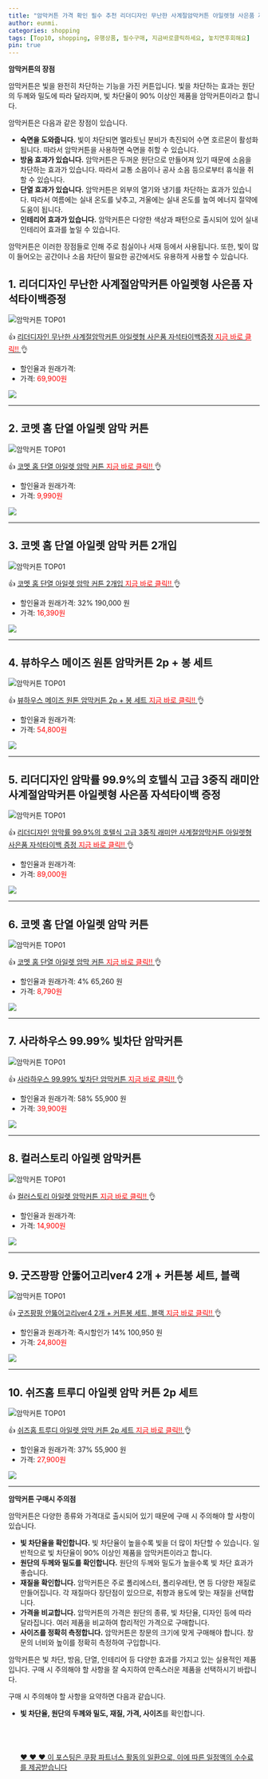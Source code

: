 ```yaml
---
title: "암막커튼 가격 확인 필수 추천 리더디자인 무난한 사계절암막커튼 아일렛형 사은품 자석타이백증정 비교 장점 구매가이드"
author: eunmi.
categories: shopping
tags: [Top10, shopping, 유행상품, 필수구매, 지금바로클릭하세요, 놓치면후회해요]
pin: true
---
```

**암막커튼의 장점**

암막커튼은 빛을 완전히 차단하는 기능을 가진 커튼입니다. 빛을 차단하는 효과는 원단의 두께와 밀도에 따라 달라지며, 빛 차단율이 90% 이상인 제품을 암막커튼이라고 합니다.

암막커튼은 다음과 같은 장점이 있습니다.

* **숙면을 도와줍니다.** 빛이 차단되면 멜라토닌 분비가 촉진되어 수면 호르몬이 활성화됩니다. 따라서 암막커튼을 사용하면 숙면을 취할 수 있습니다.
* **방음 효과가 있습니다.** 암막커튼은 두꺼운 원단으로 만들어져 있기 때문에 소음을 차단하는 효과가 있습니다. 따라서 교통 소음이나 공사 소음 등으로부터 휴식을 취할 수 있습니다.
* **단열 효과가 있습니다.** 암막커튼은 외부의 열기와 냉기를 차단하는 효과가 있습니다. 따라서 여름에는 실내 온도를 낮추고, 겨울에는 실내 온도를 높여 에너지 절약에 도움이 됩니다.
* **인테리어 효과가 있습니다.** 암막커튼은 다양한 색상과 패턴으로 출시되어 있어 실내 인테리어 효과를 높일 수 있습니다.

암막커튼은 이러한 장점들로 인해 주로 침실이나 서재 등에서 사용됩니다. 또한, 빛이 많이 들어오는 공간이나 소음 차단이 필요한 공간에서도 유용하게 사용할 수 있습니다.

   

## 1. 리더디자인 무난한 사계절암막커튼 아일렛형 사은품 자석타이백증정

![암막커튼 TOP01](https://thumbnail7.coupangcdn.com/thumbnails/remote/230x230ex/image/vendor_inventory/0837/8592d135c563b61823469c9d6c61fee0543fbb55370a9416c13255005556.jpg)


👍 [리더디자인 무난한 사계절암막커튼 아일렛형 사은품 자석타이백증정 <font color=red> 지금 바로 클릭!! </font> ](https://link.coupang.com/re/AFFSDP?lptag=AF3617701&subid=GithubCoopas&pageKey=7148743952&traceid=V0-153&itemId=17968152444&vendorItemId=78512454165) 👌 


- 할인율과 원래가격: 
- 가격: <span style='color:red'>69,900원</span>

[![](/discount_price.png)](https://link.coupang.com/re/AFFSDP?lptag=AF3617701&subid=GithubCoopas&pageKey=7148743952&traceid=V0-153&itemId=17968152444&vendorItemId=78512454165)

---


   

## 2. 코멧 홈 단열 아일렛 암막 커튼

![암막커튼 TOP01](https://thumbnail6.coupangcdn.com/thumbnails/remote/230x230ex/image/retail/images/7364858296727398-40993382-5c99-44e8-85ac-8477e90bf8d5.jpg)


👍 [코멧 홈 단열 아일렛 암막 커튼 <font color=red> 지금 바로 클릭!! </font> ](https://link.coupang.com/re/AFFSDP?lptag=AF3617701&subid=GithubCoopas&pageKey=180352941&traceid=V0-153&itemId=2299059486&vendorItemId=84147362548) 👌 


- 할인율과 원래가격: 
- 가격: <span style='color:red'>9,990원</span>

[![](/discount_price.png)](https://link.coupang.com/re/AFFSDP?lptag=AF3617701&subid=GithubCoopas&pageKey=180352941&traceid=V0-153&itemId=2299059486&vendorItemId=84147362548)

---


   

## 3. 코멧 홈 단열 아일렛 암막 커튼 2개입

![암막커튼 TOP01](https://thumbnail9.coupangcdn.com/thumbnails/remote/230x230ex/image/retail/images/6599491629301926-4d334e81-2396-4f5e-a2cd-d16ad0e64ca5.jpg)


👍 [코멧 홈 단열 아일렛 암막 커튼 2개입 <font color=red> 지금 바로 클릭!! </font> ](https://link.coupang.com/re/AFFSDP?lptag=AF3617701&subid=GithubCoopas&pageKey=6711426204&traceid=V0-153&itemId=16836540975&vendorItemId=84015868076) 👌 


- 할인율과 원래가격: 32%  190,000   원
- 가격: <span style='color:red'>16,390원</span>

[![](/discount_price.png)](https://link.coupang.com/re/AFFSDP?lptag=AF3617701&subid=GithubCoopas&pageKey=6711426204&traceid=V0-153&itemId=16836540975&vendorItemId=84015868076)

---


   

## 4. 뷰하우스 메이즈 원톤 암막커튼 2p + 봉 세트

![암막커튼 TOP01](https://thumbnail10.coupangcdn.com/thumbnails/remote/230x230ex/image/retail/images/4613152433106695-815f41a8-78e4-4fd9-a665-44d026b1c675.jpg)


👍 [뷰하우스 메이즈 원톤 암막커튼 2p + 봉 세트 <font color=red> 지금 바로 클릭!! </font> ](https://link.coupang.com/re/AFFSDP?lptag=AF3617701&subid=GithubCoopas&pageKey=5372913328&traceid=V0-153&itemId=7958825082&vendorItemId=75247890268) 👌 


- 할인율과 원래가격: 
- 가격: <span style='color:red'>54,800원</span>

[![](/discount_price.png)](https://link.coupang.com/re/AFFSDP?lptag=AF3617701&subid=GithubCoopas&pageKey=5372913328&traceid=V0-153&itemId=7958825082&vendorItemId=75247890268)

---


   

## 5. 리더디자인 암막률 99.9%의 호텔식 고급 3중직 래미안 사계절암막커튼 아일렛형 사은품 자석타이백 증정

![암막커튼 TOP01](https://thumbnail7.coupangcdn.com/thumbnails/remote/230x230ex/image/vendor_inventory/233a/4a66e071b9c7deb6175261fa396ba2c830cbcc2da88165cfeb7fa2bdc0f6.jpg)


👍 [리더디자인 암막률 99.9%의 호텔식 고급 3중직 래미안 사계절암막커튼 아일렛형 사은품 자석타이백 증정 <font color=red> 지금 바로 클릭!! </font> ](https://link.coupang.com/re/AFFSDP?lptag=AF3617701&subid=GithubCoopas&pageKey=6825698621&traceid=V0-153&itemId=16191006528&vendorItemId=83386153305) 👌 


- 할인율과 원래가격: 
- 가격: <span style='color:red'>89,000원</span>

[![](/discount_price.png)](https://link.coupang.com/re/AFFSDP?lptag=AF3617701&subid=GithubCoopas&pageKey=6825698621&traceid=V0-153&itemId=16191006528&vendorItemId=83386153305)

---


   

## 6. 코멧 홈 단열 아일렛 암막 커튼

![암막커튼 TOP01](https://thumbnail10.coupangcdn.com/thumbnails/remote/230x230ex/image/retail/images/1433676983295342-be6df8c7-87c9-432f-af88-8b4d16f307fa.jpg)


👍 [코멧 홈 단열 아일렛 암막 커튼 <font color=red> 지금 바로 클릭!! </font> ](https://link.coupang.com/re/AFFSDP?lptag=AF3617701&subid=GithubCoopas&pageKey=180352941&traceid=V0-153&itemId=19493476347&vendorItemId=86603117076) 👌 


- 할인율과 원래가격: 4%  65,260   원
- 가격: <span style='color:red'>8,790원</span>

[![](/discount_price.png)](https://link.coupang.com/re/AFFSDP?lptag=AF3617701&subid=GithubCoopas&pageKey=180352941&traceid=V0-153&itemId=19493476347&vendorItemId=86603117076)

---


   

## 7. 사라하우스 99.99% 빛차단 암막커튼

![암막커튼 TOP01](https://thumbnail6.coupangcdn.com/thumbnails/remote/230x230ex/image/retail/images/3728709446456636-e9ccfd62-54c5-41fd-b1d9-412ba15ca952.jpg)


👍 [사라하우스 99.99% 빛차단 암막커튼 <font color=red> 지금 바로 클릭!! </font> ](https://link.coupang.com/re/AFFSDP?lptag=AF3617701&subid=GithubCoopas&pageKey=1474420347&traceid=V0-153&itemId=14397682046&vendorItemId=81641835786) 👌 


- 할인율과 원래가격: 58%  55,900   원
- 가격: <span style='color:red'>39,900원</span>

[![](/discount_price.png)](https://link.coupang.com/re/AFFSDP?lptag=AF3617701&subid=GithubCoopas&pageKey=1474420347&traceid=V0-153&itemId=14397682046&vendorItemId=81641835786)

---


   

## 8. 컬러스토리 아일렛 암막커튼

![암막커튼 TOP01](https://thumbnail8.coupangcdn.com/thumbnails/remote/230x230ex/image/retail/images/3586130349913272-9aea097c-ee08-4e8c-9b00-015f23d9b76d.jpg)


👍 [컬러스토리 아일렛 암막커튼 <font color=red> 지금 바로 클릭!! </font> ](https://link.coupang.com/re/AFFSDP?lptag=AF3617701&subid=GithubCoopas&pageKey=1287289&traceid=V0-153&itemId=5583340&vendorItemId=3007074783) 👌 


- 할인율과 원래가격: 
- 가격: <span style='color:red'>14,900원</span>

[![](/discount_price.png)](https://link.coupang.com/re/AFFSDP?lptag=AF3617701&subid=GithubCoopas&pageKey=1287289&traceid=V0-153&itemId=5583340&vendorItemId=3007074783)

---


   

## 9. 굿즈팡팡 안뚫어고리ver4 2개 + 커튼봉 세트, 블랙

![암막커튼 TOP01](https://thumbnail9.coupangcdn.com/thumbnails/remote/230x230ex/image/vendor_inventory/b57c/455db29d2794b904f08654a8cfd33b4182c5f6c4818c20960659e77dc374.jpg)


👍 [굿즈팡팡 안뚫어고리ver4 2개 + 커튼봉 세트, 블랙 <font color=red> 지금 바로 클릭!! </font> ](https://link.coupang.com/re/AFFSDP?lptag=AF3617701&subid=GithubCoopas&pageKey=4677722087&traceid=V0-153&itemId=11300489833&vendorItemId=81178378336) 👌 


- 할인율과 원래가격: 즉시할인가 14%  100,950   원
- 가격: <span style='color:red'>24,800원</span>

[![](/discount_price.png)](https://link.coupang.com/re/AFFSDP?lptag=AF3617701&subid=GithubCoopas&pageKey=4677722087&traceid=V0-153&itemId=11300489833&vendorItemId=81178378336)

---


   

## 10. 쉬즈홈 트루디 아일렛 암막 커튼 2p 세트

![암막커튼 TOP01](https://thumbnail8.coupangcdn.com/thumbnails/remote/230x230ex/image/retail/images/6497634619555309-4ecdabaa-84b3-443a-9ddb-30b5bfe8147d.jpg)


👍 [쉬즈홈 트루디 아일렛 암막 커튼 2p 세트 <font color=red> 지금 바로 클릭!! </font> ](https://link.coupang.com/re/AFFSDP?lptag=AF3617701&subid=GithubCoopas&pageKey=5581290949&traceid=V0-153&itemId=125143242&vendorItemId=3255615514) 👌 


- 할인율과 원래가격: 37%  55,900   원
- 가격: <span style='color:red'>27,900원</span>

[![](/discount_price.png)](https://link.coupang.com/re/AFFSDP?lptag=AF3617701&subid=GithubCoopas&pageKey=5581290949&traceid=V0-153&itemId=125143242&vendorItemId=3255615514)

---
**암막커튼 구매시 주의점**

암막커튼은 다양한 종류와 가격대로 출시되어 있기 때문에 구매 시 주의해야 할 사항이 있습니다.

* **빛 차단율을 확인합니다.** 빛 차단율이 높을수록 빛을 더 많이 차단할 수 있습니다. 일반적으로 빛 차단율이 90% 이상인 제품을 암막커튼이라고 합니다.
* **원단의 두께와 밀도를 확인합니다.** 원단의 두께와 밀도가 높을수록 빛 차단 효과가 좋습니다.
* **재질을 확인합니다.** 암막커튼은 주로 폴리에스터, 폴리우레탄, 면 등 다양한 재질로 만들어집니다. 각 재질마다 장단점이 있으므로, 취향과 용도에 맞는 재질을 선택합니다.
* **가격을 비교합니다.** 암막커튼의 가격은 원단의 종류, 빛 차단율, 디자인 등에 따라 달라집니다. 여러 제품을 비교하여 합리적인 가격으로 구매합니다.
* **사이즈를 정확히 측정합니다.** 암막커튼은 창문의 크기에 맞게 구매해야 합니다. 창문의 너비와 높이를 정확히 측정하여 구입합니다.

암막커튼은 빛 차단, 방음, 단열, 인테리어 등 다양한 효과를 가지고 있는 실용적인 제품입니다. 구매 시 주의해야 할 사항을 잘 숙지하여 만족스러운 제품을 선택하시기 바랍니다.

구매 시 주의해야 할 사항을 요약하면 다음과 같습니다.

* **빛 차단율, 원단의 두께와 밀도, 재질, 가격, 사이즈**를 확인합니다.<br><br><br><br><br> [ ❤ ❤ ❤ 이 포스팅은 쿠팡 파트너스 활동의 일환으로, 이에 따른 일정액의 수수료를 제공받습니다](https://link.coupang.com/a/bcEFyh)